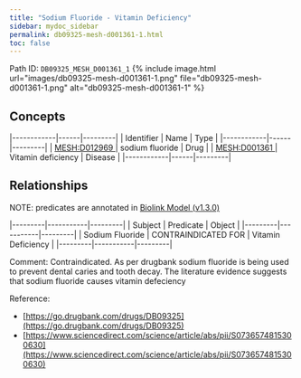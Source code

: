 ```yaml
---
title: "Sodium Fluoride - Vitamin Deficiency"
sidebar: mydoc_sidebar
permalink: db09325-mesh-d001361-1.html
toc: false 
---
```



Path ID: `DB09325_MESH_D001361_1`
{% include image.html url="images/db09325-mesh-d001361-1.png" file="db09325-mesh-d001361-1.png" alt="db09325-mesh-d001361-1" %}

## Concepts

|------------|------|---------|
| Identifier | Name | Type    |
|------------|------|---------|
| <a href="https://identifiers.org/MESH:D012969">MESH:D012969 </a> | sodium fluoride | Drug |
| <a href="https://identifiers.org/MESH:D001361">MESH:D001361 </a> | Vitamin deficiency | Disease |
|------------|------|---------|

## Relationships


NOTE: predicates are annotated in <a href="https://github.com/biolink/biolink-model/releases/tag/v1.3.0">Biolink Model (v1.3.0)</a>

|---------|-----------|---------|
| Subject | Predicate | Object  |
|---------|-----------|---------|
| Sodium Fluoride | CONTRAINDICATED FOR | Vitamin Deficiency |
|---------|-----------|---------|

Comment: Contraindicated. As per drugbank sodium fluoride is being used to prevent dental caries and tooth decay. The literature evidence suggests that sodium fluoride causes vitamin defeciency

Reference: 
  - [https://go.drugbank.com/drugs/DB09325](https://go.drugbank.com/drugs/DB09325)
  - [https://www.sciencedirect.com/science/article/abs/pii/S0736574815300630](https://www.sciencedirect.com/science/article/abs/pii/S0736574815300630)
